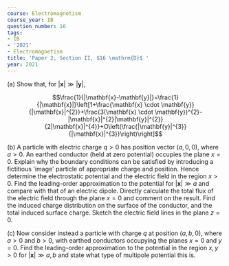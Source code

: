 ```yaml
---
course: Electromagnetism
course_year: IB
question_number: 16
tags:
- IB
- '2021'
- Electromagnetism
title: 'Paper 2, Section II, $16 \mathrm{D}$ '
year: 2021
---
```




(a) Show that, for $|\mathbf{x}| \gg|\mathbf{y}|$,

$$\frac{1}{|\mathbf{x}-\mathbf{y}|}=\frac{1}{|\mathbf{x}|}\left[1+\frac{\mathbf{x} \cdot \mathbf{y}}{|\mathbf{x}|^{2}}+\frac{3(\mathbf{x} \cdot \mathbf{y})^{2}-|\mathbf{x}|^{2}|\mathbf{y}|^{2}}{2|\mathbf{x}|^{4}}+O\left(\frac{|\mathbf{y}|^{3}}{|\mathbf{x}|^{3}}\right)\right]$$

(b) A particle with electric charge $q>0$ has position vector $(a, 0,0)$, where $a>0$. An earthed conductor (held at zero potential) occupies the plane $x=0$. Explain why the boundary conditions can be satisfied by introducing a fictitious 'image' particle of appropriate charge and position. Hence determine the electrostatic potential and the electric field in the region $x>0$. Find the leading-order approximation to the potential for $|\mathbf{x}| \gg a$ and compare with that of an electric dipole. Directly calculate the total flux of the electric field through the plane $x=0$ and comment on the result. Find the induced charge distribution on the surface of the conductor, and the total induced surface charge. Sketch the electric field lines in the plane $z=0$.

(c) Now consider instead a particle with charge $q$ at position $(a, b, 0)$, where $a>0$ and $b>0$, with earthed conductors occupying the planes $x=0$ and $y=0$. Find the leading-order approximation to the potential in the region $x, y>0$ for $|\mathbf{x}| \gg a, b$ and state what type of multipole potential this is.
